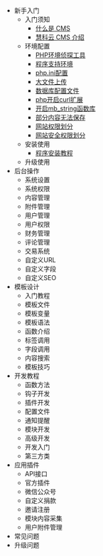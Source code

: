 * 新手入门
  * 入门须知
    * [什么是 CMS](1-1.md)
    * [慧科云 CMS 介绍](1-2.md)
  * 环境配置
    * [PHP环境侦探工具](2-1.md)
    * [程序支持环境](2-2.md)
    * [php.ini配置](2-3.md)
    * [大文件上传](2-4.md)
    * [数据库配置文件](2-5.md)
    * [php开启curl扩展](2-6.md)
    * [开启mb_string函数库](2-7.md)
    * [部分内容无法保存](2-8.md)
    * [网站权限划分](2-9.md)
    * [网站安全权限划分](2-10.md)
  * 安装使用
    * [程序安装教程](3-1.md)
  * 升级使用
* 后台操作
  * 系统设置
  * 系统权限
  * 内容管理
  * 附件管理
  * 用户管理
  * 用户权限
  * 财务管理
  * 评论管理
  * 交易系统
  * 自定义URL
  * 自定义字段
  * 自定义SEO
* 模板设计
  * 入门教程
  * 模板文件
  * 模板变量
  * 模板语法
  * 函数介绍
  * 标签调用
  * 字段调用
  * 内容搜索
  * 模板技巧
* 开发教程
  * 函数方法
  * 钩子开发
  * 插件开发
  * 配置文件
  * 通知提醒
  * 模块开发
  * 高级开发
  * 开发入门
  * 第三方类
* 应用插件
  * API接口
  * 官方插件
  * 微信公众号
  * 自定义捐款
  * 邀请注册
  * 模块内容采集
  * 用户附件管理
* 常见问题
* 升级问题
